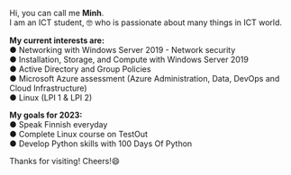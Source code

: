 Hi, you can call me **Minh**.\
I am an ICT student, 🤓  who is passionate about many things in ICT world.

**My current interests are:**\
● Networking with Windows Server 2019 - Network security\
● Installation, Storage, and Compute with Windows Server 2019\
● Active Directory and Group Policies\
● Microsoft Azure assessment (Azure Administration, Data, DevOps and Cloud 
Infrastructure)\
● Linux (LPI 1 & LPI 2)

**My goals for 2023:**\
● Speak Finnish everyday\
● Complete Linux course on TestOut\
● Develop Python skills with 100 Days Of Python

Thanks for visiting! Cheers!😄


<!--
**lytrieuminh/lytrieuminh** is a ✨ _special_ ✨ repository because its `README.md` (this file) appears on your GitHub profile.

Here are some ideas to get you started:

- 🔭 I’m currently working on ...
- 🌱 I’m currently learning ...
- 👯 I’m looking to collaborate on ...
- 🤔 I’m looking for help with ...
- 💬 Ask me about ...
- 📫 How to reach me: ...
- 😄 Pronouns: ...
- ⚡ Fun fact: ...
-->
